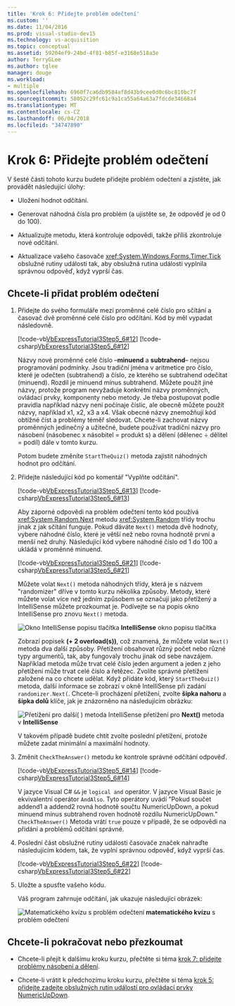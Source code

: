 ```yaml
---
title: 'Krok 6: Přidejte problém odečtení'
ms.custom: ''
ms.date: 11/04/2016
ms.prod: visual-studio-dev15
ms.technology: vs-acquisition
ms.topic: conceptual
ms.assetid: 59204ef9-24bd-4f81-b85f-e3168e518a3e
author: TerryGLee
ms.author: tglee
manager: douge
ms.workload:
- multiple
ms.openlocfilehash: 6960f7ca6db9584af8d43b9cee0d0c6bc810bc7f
ms.sourcegitcommit: 58052c29fc61c9a1ca55a64a63a7fdcde34668a4
ms.translationtype: MT
ms.contentlocale: cs-CZ
ms.lasthandoff: 06/04/2018
ms.locfileid: "34747890"
---
```

# <a name="step-6-add-a-subtraction-problem"></a>Krok 6: Přidejte problém odečtení
V šesté části tohoto kurzu budete přidejte problém odečtení a zjistěte, jak provádět následující úlohy:

-   Uložení hodnot odčítání.

-   Generovat náhodná čísla pro problém (a ujistěte se, že odpověď je od 0 do 100).

-   Aktualizujte metodu, která kontroluje odpovědi, takže příliš zkontroluje nové odčítání.

-   Aktualizace vašeho časovače <xref:System.Windows.Forms.Timer.Tick> obslužné rutiny události tak, aby obslužná rutina události vyplnila správnou odpověď, když vyprší čas.

## <a name="to-add-a-subtraction-problem"></a>Chcete-li přidat problém odečtení

1.  Přidejte do svého formuláře mezi proměnné celé číslo pro sčítání a časovač dvě proměnné celé číslo pro odčítání. Kód by měl vypadat následovně.

     [!code-vb[VbExpressTutorial3Step5_6#12](../ide/codesnippet/VisualBasic/step-6-add-a-subtraction-problem_1.vb)]
     [!code-csharp[VbExpressTutorial3Step5_6#12](../ide/codesnippet/CSharp/step-6-add-a-subtraction-problem_1.cs)]

     Názvy nové proměnné celé číslo –**minuend** a **subtrahend**– nejsou programování podmínky. Jsou tradiční jména v aritmetice pro číslo, které je odečten (subtrahend) a číslo, ze kterého se subtrahend odečítat (minuend). Rozdíl je minuend mínus subtrahend. Můžete použít jiné názvy, protože program nevyžaduje konkrétní názvy proměnných, ovládací prvky, komponenty nebo metody. Je třeba postupovat podle pravidla například názvy není počínaje číslic, ale obecně můžete použít názvy, například x1, x2, x3 a x4. Však obecné názvy znemožňují kód obtížné číst a problémy téměř sledovat. Chcete-li zachovat názvy proměnných jedinečný a užitečné, budete používat tradiční názvy pro násobení (násobenec x násobitel = produkt s) a dělení (dělenec ÷ dělitel = podíl) dále v tomto kurzu.

     Potom budete změníte `StartTheQuiz()` metoda zajistit náhodných hodnot pro odčítání.

2.  Přidejte následující kód po komentář "Vyplňte odčítání".

     [!code-vb[VbExpressTutorial3Step5_6#13](../ide/codesnippet/VisualBasic/step-6-add-a-subtraction-problem_2.vb)]
     [!code-csharp[VbExpressTutorial3Step5_6#13](../ide/codesnippet/CSharp/step-6-add-a-subtraction-problem_2.cs)]

     Aby záporné odpovědi na problém odečtení tento kód používá <xref:System.Random.Next> metodu <xref:System.Random> třídy trochu jinak z jak sčítání funguje. Pokud dáváte `Next()` metoda dvě hodnoty, vybere náhodné číslo, které je větší než nebo rovna hodnotě první a menší než druhý. Následující kód vybere náhodné číslo od 1 do 100 a ukládá v proměnné minuend.

     [!code-vb[VbExpressTutorial3Step5_6#21](../ide/codesnippet/VisualBasic/step-6-add-a-subtraction-problem_3.vb)]
     [!code-csharp[VbExpressTutorial3Step5_6#21](../ide/codesnippet/CSharp/step-6-add-a-subtraction-problem_3.cs)]

     Můžete volat `Next()` metoda náhodných třídy, která je s názvem "randomizer" dříve v tomto kurzu několika způsoby. Metody, které můžete volat více než jedním způsobem se označují jako přetížený a IntelliSense můžete prozkoumat je. Podívejte se na popis okno IntelliSense pro znovu `Next()` metoda.

     ![Okno IntelliSense popisu tlačítka](../ide/media/express_overloads.png)
**IntelliSense** okno popisu tlačítka

     Zobrazí popisek **(+ 2 overload(s))**, což znamená, že můžete volat `Next()` metoda dva další způsoby. Přetížení obsahovat různý počet nebo různé typy argumentů, tak, aby fungovaly trochu jinak od sebe navzájem. Například metoda může trvat celé číslo jeden argument a jeden z jeho přetížení může trvat celé číslo a řetězec. Zvolíte správné přetížení založené na co chcete udělat. Když přidáte kód, který `StartTheQuiz()` metoda, další informace se zobrazí v okně IntelliSense při zadání `randomizer.Next(`. Chcete-li procházení přetížení, zvolte **šipka nahoru** a **šipka dolů** klíče, jak je znázorněno na následujícím obrázku:

     ![Přetížení pro další&#40; &#41; metoda IntelliSense](../ide/media/express_nextoverload.png) přetížení pro **Next()** metoda v **IntelliSense**

     V takovém případě budete chtít zvolte poslední přetížení, protože můžete zadat minimální a maximální hodnoty.

3.  Změnit `CheckTheAnswer()` metodu ke kontrole správné odčítání odpověď.

     [!code-vb[VbExpressTutorial3Step5_6#14](../ide/codesnippet/VisualBasic/step-6-add-a-subtraction-problem_4.vb)]
     [!code-csharp[VbExpressTutorial3Step5_6#14](../ide/codesnippet/CSharp/step-6-add-a-subtraction-problem_4.cs)]

     V jazyce Visual C# `&&` je `logical and` operátor. V jazyce Visual Basic je ekvivalentní operátor `AndAlso`. Tyto operátory uvádí "Pokud součet addend1 a addend2 rovná hodnotě součtu NumericUpDown, a pokud minuend mínus subtrahend roven hodnotě rozdílu NumericUpDown." `CheckTheAnswer()` Metoda vrátí `true` pouze v případě, že se odpovědi na přidání a problémů odčítání správné.

4.  Poslední část obslužné rutiny události časovače značek nahraďte následujícím kódem, tak, že vyplní správnou odpověď, když vyprší čas.

     [!code-vb[VbExpressTutorial3Step5_6#22](../ide/codesnippet/VisualBasic/step-6-add-a-subtraction-problem_5.vb)]
     [!code-csharp[VbExpressTutorial3Step5_6#22](../ide/codesnippet/CSharp/step-6-add-a-subtraction-problem_5.cs)]

5.  Uložte a spusťte vašeho kódu.

     Váš program zahrnuje odčítání, jak ukazuje následující obrázek:

     ![Matematického kvízu s problém odečtení](../ide/media/express_addsubtract.png)
**matematického kvízu** s problém odečtení

## <a name="to-continue-or-review"></a>Chcete-li pokračovat nebo přezkoumat

-   Chcete-li přejít k dalšímu kroku kurzu, přečtěte si téma [krok 7: přidejte problémy násobení a dělení](../ide/step-7-add-multiplication-and-division-problems.md).

-   Chcete-li vrátit k předchozímu kroku kurzu, přečtěte si téma [krok 5: přidejte zadejte obslužných rutin událostí pro ovládací prvky NumericUpDown](../ide/step-5-add-enter-event-handlers-for-the-numericupdown-controls.md).
